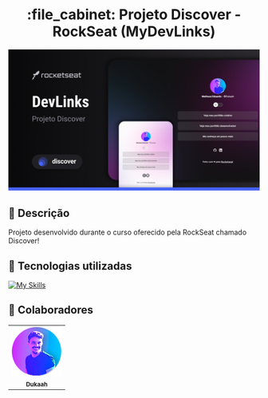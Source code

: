 <h1 align="center">:file_cabinet: Projeto Discover - RockSeat (MyDevLinks)</h1>

<img src="/media/Cover.png" alt=""> 

## :memo: Descrição
Projeto desenvolvido durante o curso oferecido pela RockSeat chamado Discover!

## :wrench: Tecnologias utilizadas
[![My Skills](https://skills.thijs.gg/icons?i=,html,css,js)](https://skills.thijs.gg)

## :handshake: Colaboradores
<table>
  <tr>
    <td align="center">
      <a href="http://github.com/Dukaah">
        <img src= "media/avatar.png" width="100px;" alt="Matheus Eduardo"/><br>
        <sub>
          <b>Dukaah</b>
        </sub>
      </a>
    </td>
  </tr>
</table>

